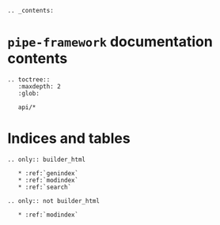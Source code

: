 ```eval_rst
.. _contents:
```

`pipe-framework` documentation contents
=============================

```eval_rst
.. toctree::
   :maxdepth: 2
   :glob:

   api/*
```

Indices and tables
==================

```eval_rst
.. only:: builder_html

   * :ref:`genindex`
   * :ref:`modindex`
   * :ref:`search`

.. only:: not builder_html

   * :ref:`modindex`
```
